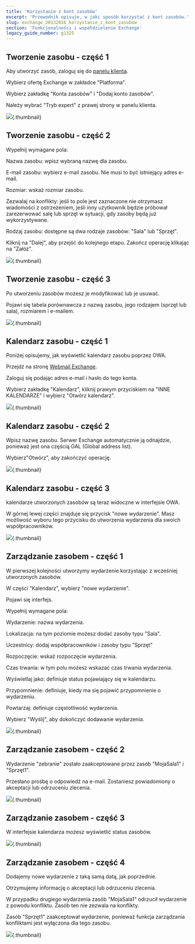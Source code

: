 ```yaml
---
title: 'Korzystanie z kont zasobów'
excerpt: 'Przewodnik opisuje, w jaki sposób korzystać z kont zasobów.'
slug: exchange_20132016_korzystanie_z_kont_zasobow
section: 'Funkcjonalności i współdzielenie Exchange'
legacy_guide_number: g1325
---
```


## Tworzenie zasobu - część 1
Aby utworzyć zasób, zaloguj się do [panelu klienta](https://www.ovh.com/manager/web/login.html).

Wybierz ofertę Exchange w zakładce "Platforma".

Wybierz zakładkę "Konta zasobów" i "Dodaj konto zasobów".

Należy wybrać "Tryb expert" z prawej strony w panelu klienta.

![](images/img_1346.jpg){.thumbnail}


## Tworzenie zasobu - część 2
Wypełnij wymagane pola:

Nazwa zasobu:  wpisz wybraną nazwę dla zasobu.

E-mail zasobu:  wybierz e-mail zasobu. Nie musi to być istniejący adres e-mail.

Rozmiar:  wskaż rozmiar zasobu.

Zezwalaj na konflikty:  jeśli to pole jest zaznaczone nie otrzymasz wiadomości z ostrzeżeniem, jeśli inny użytkownik będzie próbował zarezerwować salę lub sprzęt w sytuacji, gdy zasoby będą już wykorzystywane. 

Rodzaj zasobu:  dostępne są dwa rodzaje zasobów: "Sala" lub "Sprzęt".

Kliknij na "Dalej", aby przejść do kolejnego etapu. Zakończ operację klikając na "Załóż".

![](images/img_1347.jpg){.thumbnail}


## Tworzenie zasobu - część 3
Po utworzeniu zasobów możesz je modyfikować lub je usuwać. 

Pojawi się tabela porównawcza z nazwą zasobu, jego rodzajem (sprzęt lub sala), rozmiarem i e-mailem.

![](images/img_1348.jpg){.thumbnail}


## Kalendarz zasobu - część 1
Poniżej opisujemy, jak wyświetlić kalendarz zasobu poprzez OWA.

Przejdź na stronę [Webmail Exchange](https://ex.mail.ovh.net/owa/).

Zaloguj się podając adres e-mail i hasło do tego konta.

Wybierz zakładkę "Kalendarz", kliknij prawym przyciskiem na "INNE KALENDARZE" i wybierz "Otwórz kalendarz".

![](images/img_1349.jpg){.thumbnail}


## Kalendarz zasobu - część 2
Wpisz nazwę zasobu. Serwer Exchange automatycznie ją odnajdzie, ponieważ jest ona częścią GAL (Global address list).

Wybierz"Otwórz", aby zakończyć operację.

![](images/img_1350.jpg){.thumbnail}


## Kalendarz zasobu - część 3
kalendarze utworzonych zasobów są teraz widoczne w interfejsie OWA.

W górnej lewej części znajduje się przycisk "nowe wydarzenie". Masz możliwość wyboru tego przycisku do utworzenia wydarzenia dla swoich współpracowników.

![](images/img_1351.jpg){.thumbnail}


## Zarządzanie zasobem - część 1
W pierwszej kolejności utworzymy wydarzenie korzystając z wcześniej utworzonych zasobów.

W części "Kalendarz", wybierz "nowe wydarzenie".

Pojawi się interfejs.

Wypełnij wymagane pola:

Wydarzenie:  nazwa wydarzenia.

Lokalizacja:  na tym poziomie możesz dodać zasoby typu "Sala".

Uczestnicy:  dodaj współpracowników i zasoby typu "Sprzęt"

Rozpoczęcie:  wskaż rozpoczęcie wydarzenia.

Czas trwania:  w tym polu możesz wskazać czas trwania wydarzenia.

Wyświetlaj jako:  definiuje status pojawiający się w kalendarzu.

Przypomnienie:  definiuje, kiedy ma się pojawić przypomnienie o wydarzeniu. 

Powtarzaj:  definiuje częstotliwość wydarzenia.

Wybierz "Wyślij", aby dokończyć dodawanie wydarzenia.

![](images/img_1352.jpg){.thumbnail}


## Zarządzanie zasobem - część 2
Wydarzenie "zebranie" zostało zaakceptowane przez zasób "MojaSala1" i "Sprzęt1".

Przesłano prośbę o odpowiedź na e-mail. Zostaniesz powiadomiony o akceptacji lub odrzuceniu zlecenia.

![](images/img_1356.jpg){.thumbnail}


## Zarządzanie zasobem - część 3
W interfejsie kalendarza możesz wyświetlić status zasobów.

![](images/img_1357.jpg){.thumbnail}


## Zarządzanie zasobem - część 4
Dodajemy nowe wydarzenie z taką samą datą, jak poprzednie.

Otrzymujemy informację o akceptacji lub odrzuceniu zlecenia.

W przypadku drugiego wydarzenia zasób "MojaSala1" odrzucił wydarzenie z powodu konfliktu. Zasób ten nie zezwala na konflikty. 

Zasób "Sprzęt1" zaakceptował wydarzenie, ponieważ funkcja zarządzania konfliktami jest wyłączona dla tego zasobu.

![](images/img_1358.jpg){.thumbnail}

